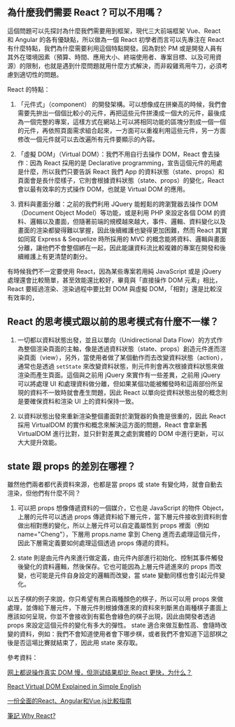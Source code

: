 ## 為什麼我們需要 React？可以不用嗎？

這個問題可以先探討為什麼我們需要用到框架，現代三大前端框架 Vue、React 和 Angular 的各有優缺點，所以做為一個 React 初學者而言可以先專注在 React 有什麼特點，我們為什麼需要利用這個特點開發。因為對於 PM 或是開發人員有其外在環境因素（預算、時間、應用大小、終端使用者、專案目標、以及可用資源）的限制，也就是遇到什麼問題就用什麼方式解決，而非殺雞焉用牛刀，必須考慮到適切性的問題。

React 的特點：
1. 「元件式」（component） 的開發架構。可以想像成在拼樂高的時候，我們會需要先拚出一個個比較小的元件，再把這些元件拼湊成一個大的元件，最後成為一個完整的專案，這樣方式在網站上可以將相同功能的區塊分割成一個一個的元件，再依照頁面需求組合起來，一方面可以重複利用這些元件，另一方面修改一個元件就可以去改遍所有元件要顯示的內容。

2. 「虛擬 DOM」（Virtual DOM）：我們不用自行去操作 DOM，React 會去操作：因為 React 採用的是 Declarative programming，宣告這個元件的用處是什麼，所以我們只要告訴 React 我們 App 的資料狀態（state、props）和頁面會是長什麼樣子，它則會根據資料狀態（state、props）的變化，React 會以最有效率的方式操作 DOM，也就是 Virtual DOM 的應用。


3. 資料與畫面分離：之前的我們利用 JQuery 能輕鬆的跨瀏覽器去操作 DOM（Document Object Model）等功能，或是利用 PHP 來設定各個 DOM 的資料、邏輯以及畫面，但隨著前端的規模越來越大，事件、邏輯、資料變化以及畫面的渲染都變得難以掌握，因此後續維護也變得更加困難，然而 React 其實如同寫 Express & Sequelize 時所採用的 MVC 的概念能將資料、邏輯與畫面分離，讓他們不會整個綁在一起，因此能讓資料流比較複雜的專案在開發和後續維護上有更清楚的劃分。


有時候我們不一定要使用 React，因為某些專案若用純 JavaScript 或是 jQuery 處理還會比較簡單，甚至效能還比較好，畢竟與「直接操作 DOM 元素」相比，React 要經過渲染、渲染過程中要比對 DOM 與虛擬 DOM，「相對」還是比較沒有效率的，

## React 的思考模式跟以前的思考模式有什麼不一樣？
1. 一切都以資料狀態出發，並且以單向（Unidirectional Data Flow）的方式作為整個渲染頁面的主軸，像是透過資料狀態（state、props）創造元件進而渲染頁面（view），另外，當使用者做了某個動作而去改變資料狀態（action），通常也是透過 `setState` 來改變資料狀態，則元件則會再次根據資料狀態來做渲染而產生頁面。這個與之前用 jQuery 來實作有一些差異，之前用 jQuery 可以將處理 UI 和處理資料做分離，但如果某個功能被觸發時和這兩部份所呈現的資料不一致時就會產生問題，因此 React 以單向從資料狀態出發的概念則是要確保資料和渲染 UI 上的資料保持一致。

2. 以資料狀態出發來重新渲染整個畫面對於瀏覽器的負擔是很重的，因此 React 採用 VirtualDOM 的實作和概念來解決這方面的問題，React 會拿新舊 VirtualDOM 進行比對，並只針對差異之處到實體的 DOM 中進行更新，可以大大提升效能。

## state 跟 props 的差別在哪裡？

雖然他們兩者都代表資料來源，也都是當 props 或 state 有變化時，就會自動去渲染，但他們有什麼不同？

1. 可以把 props 想像傳遞資料的一個媒介，它也是 JavaScript 的物件 Object，上層的元件可以透過 props 傳遞資料給下層元件，當下層元件接收到資料則會做出相對應的變化，所以上層元件可以自定義屬性到 props 裡面（例如 name="Cheng"），下層用 props.name 拿到 Cheng 進而去處理這個元件，因此下層需定義要如何處理這個透過 props 傳遞的資料。

2. state 則是由元件內來進行做定義，由元件內部進行初始化、控制其事件觸發後變化的資料邏輯，然後保存。它也可能因為上層元件遞進來的 props 而改變，也可能是元件自身設定的邏輯而改變，當 state 變動同樣也會引起元件變化。

以五子棋的例子來說，你只希望有黑白兩種顏色的棋子，所以可以用 props 來做處理，並傳給下層元件，下層元件則根據傳進來的資料來判斷黑白兩種棋子畫面上應該如何呈現，你並不會接收到有藍色會綠色的棋子出現，因此由開發者透過 props 來設定這個元件的變化有多大的彈性。
state 適合來做互動性高、會隨時改變的資料，例如：我們不會知道使用者會下哪步棋，或者我們不會知道下這部棋之後是否這場比賽就結束了，因此用 state 來存取。


參考資料：

[网上都说操作真实 DOM 慢，但测试结果却比 React 更快，为什么？](https://www.zhihu.com/question/31809713)

 [React Virtual DOM Explained in Simple English](https://programmingwithmosh.com/react/react-virtual-dom-explained/)

[一份全面的React、Angular和Vue.js比較指南](https://www.itread01.com/content/1544614773.html)

[筆記 Why React?](https://medium.com/%E9%BA%A5%E5%85%8B%E7%9A%84%E5%8D%8A%E8%B7%AF%E5%87%BA%E5%AE%B6%E7%AD%86%E8%A8%98/%E7%AD%86%E8%A8%98-why-react-424f2abaf9a2)